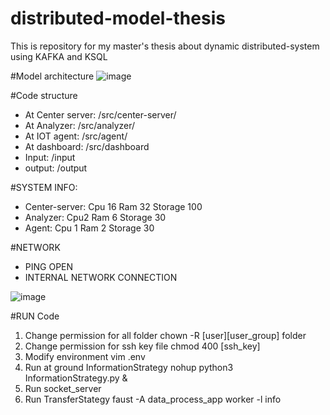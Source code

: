 # distributed-model-thesis
This is repository for my master's thesis about dynamic distributed-system using KAFKA and KSQL


#Model architecture
![image](https://user-images.githubusercontent.com/22879863/167240912-98ee3fa9-5e60-49ab-8d0d-ee53a5035379.png)


#Code structure
- At Center server: /src/center-server/
- At Analyzer: /src/analyzer/
- At IOT agent: /src/agent/
- At dashboard: /src/dashboard
- Input: /input
- output: /output

#SYSTEM INFO:
- Center-server:
Cpu 16
Ram 32
Storage 100
- Analyzer:
Cpu2
Ram 6
Storage 30
- Agent:
Cpu 1
Ram 2
Storage 30

#NETWORK
- PING OPEN
- INTERNAL NETWORK CONNECTION

![image](https://user-images.githubusercontent.com/22879863/171525035-2201efcb-38fd-4ca3-ae27-4279018490d4.png)


#RUN Code
1. Change permission for all folder
chown -R [user][user_group] folder
2. Change permission for ssh key file
chmod 400 [ssh_key]
3. Modify environment
vim .env
4. Run at ground InformationStrategy
nohup python3 InformationStrategy.py &
5. Run socket_server
6. Run TransferStategy
faust -A data_process_app worker -l info


